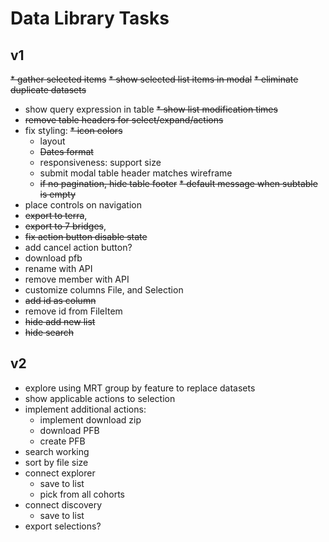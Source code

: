 # Data Library Tasks
## v1
~~* gather selected items~~
~~* show selected list items in modal~~
~~* eliminate duplicate datasets~~
* show query expression in table
~~* show list modification times~~
* ~~remove table headers for select/expand/actions~~
* fix styling:
  ~~* icon colors~~
  * layout
  * ~~Dates format~~
  * responsiveness: support size
  * submit modal table header matches wireframe
  * ~~if no pagination, hide table footer~~
~~* default message when subtable is empty~~
* place controls on navigation
*  ~~export to terra~~,
* ~~export to 7 bridges~~,
* ~~fix action button disable state~~
* add cancel action button?
* download pfb
* rename with API
* remove member with API
* customize columns File, and Selection
* ~~add id as column~~
* remove id from FileItem
* ~~hide add new list~~
* ~~hide search~~

## v2
* explore using MRT group by feature to replace datasets
* show applicable actions to selection
* implement additional actions:
  * implement download zip
  * download PFB
  * create PFB
* search working
* sort by file size
* connect explorer
  * save to list
  * pick from all cohorts
* connect discovery
  * save to list
* export selections?
